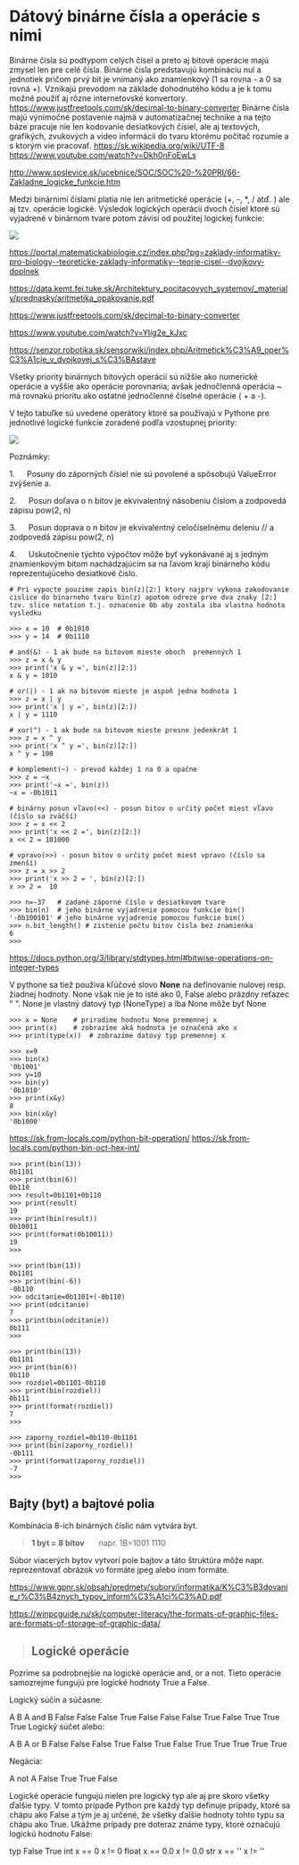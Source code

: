 # Dátový binárne čísla a operácie s nimi
Binárne čisla sú podtypom celých čísel a preto aj bitové operácie majú zmysel len pre celé čísla. Binárne čisla predstavujú kombináciu nul a jednotiek pričom prvý bit je vnímaný ako znamienkový (1 sa rovna - a 0 sa rovná +). Vznikajú prevodom na základe dohodnutého kódu a je k tomu možné použiť aj rôzne internetovské konvertory.
https://www.justfreetools.com/sk/decimal-to-binary-converter 
 Binárne čísla majú výnimočné postavenie najmä v automatizačnej technike a na tejto báze pracuje nie len kodovanie desiatkových čísiel, ale aj textových, grafikých, zvukových a video informácii do tvaru ktorému počitač rozumie a s ktorým vie pracovať.
 https://sk.wikipedia.org/wiki/UTF-8 
https://www.youtube.com/watch?v=Dkh0nFoEwLs 

 http://www.spslevice.sk/ucebnice/SOC/SOC%20-%20PRI/66-Zakladne_logicke_funkcie.htm 
 
 Medzi binárnimi číslami platia nie len aritmetické operácie (+, -, *, / atď. ) ale aj tzv. operácie logické. Výsledok logických operácií dvoch čísiel ktoré sú vyjadrené v binárnom tvare potom závisí od použitej logickej funkcie:

![](./Tahaky_dokumenty_obrazky/pravdivostna-tabulka.jpg)

https://portal.matematickabiologie.cz/index.php?pg=zaklady-informatiky-pro-biology--teoreticke-zaklady-informatiky--teorie-cisel--dvojkovy-doplnek 

https://data.kemt.fei.tuke.sk/Architektury_pocitacovych_systemov/_materialy/prednasky/aritmetika_opakovanie.pdf 

https://www.justfreetools.com/sk/decimal-to-binary-converter 

https://www.youtube.com/watch?v=YIig2e_kJxc 

https://senzor.robotika.sk/sensorwiki/index.php/Aritmetick%C3%A9_oper%C3%A1cie_v_dvojkovej_s%C3%BAstave 

Všetky priority binárnych bitových operácií sú nižšie ako numerické operácie a vyššie ako operácie porovnania; avšak jednočlenná operácia ~ má rovnakú prioritu ako ostatné jednočlenné číselné operácie ( + a -).

V tejto tabuľke sú uvedené operátory ktoré sa používajú v Pythone pre jednotlivé logické funkcie zoradené podľa vzostupnej priority:

![](./Tahaky_dokumenty_obrazky/Bitove_operacie.png)

Poznámky:

1.&emsp; &nbsp;Posuny do záporných čísiel nie sú povolené a spôsobujú ValueError zvýšenie a.

2.&emsp; &nbsp;Posun doľava o n bitov je ekvivalentný násobeniu číslom a zodpovedá zápisu pow(2, n)

3.&emsp; &nbsp;Posun doprava o n bitov je ekvivalentný celočíselnému deleniu // a zodpovedá zápisu pow(2, n)

4.&emsp; &nbsp;Uskutočnenie týchto výpočtov môže byť vykonávané aj s jedným znamienkovým bitom nachádzajúcim sa na ľavom kraji binárneho kódu reprezentujúceho desiatkové čislo.
~~~
# Pri vypocte pouzime zapis bin(z)[2:] ktory najprv vykona zakodovanie cislice do binarneho tvaru bin(z) apotom odreze prve dva znaky [2:] tzv. slice notation t.j. oznacenie 0b aby zostala iba vlastna hodnota vysledku

>>> x = 10  # 0b1010
>>> y = 14  # 0b1110

# and(&) - 1 ak bude na bitovom mieste oboch  premenných 1
>>> z = x & y
>>> print('x & y =', bin(z)[2:])
x & y = 1010

# or(|) - 1 ak na bitovom mieste je aspoň jedna hodnota 1
>>> z = x | y
>>> print('x | y =', bin(z)[2:])
x | y = 1110

# xor(^) - 1 ak bude na bitovom mieste presne jedenkrát 1
>>> z = x ^ y
>>> print('x ^ y =', bin(z)[2:])
x ^ y = 100

# komplement(~) - prevod každej 1 na 0 a opačne
>>> z = ~x
>>> print('~x =', bin(z))
~x = -0b1011

# binárny posun vľavo(<<) - posun bitov o určitý počet miest vľavo (číslo sa zväčší)
>>> z = x << 2
>>> print('x << 2 =', bin(z)[2:])
x << 2 = 101000

# vpravo(>>) - posun bitov o určitý počet miest vpravo (číslo sa zmenší)
>>> z = x >> 2
>>> print('x >> 2 = ', bin(z)[2:])
x >> 2 =  10
~~~

~~~
>>> n=-37   # zadané záporné číslo v desiatkovom tvare
>>> bin(n)  # jeho binárne vyjadrenie pomocou funkcie bin()
'-0b100101' # jeho binárne vyjadrenie pomocou funkcie bin()
>>> n.bit_length() # zistenie počtu bitov čísla bez znamienka
6
>>>
~~~



https://docs.python.org/3/library/stdtypes.html#bitwise-operations-on-integer-types

V pythone sa tiež použiva kľúčové slovo **None** na definovanie nulovej resp. žiadnej hodnoty. None však nie je to isté ako 0, False alebo prázdny reťazec " ". None je vlastný datový typ (NoneType) a iba None môže byť None
~~~
>>> x = None    # priradime hodnotu None premennej x
>>> print(x)    # zobrazíme aká hodnota je označená ako x
>>> print(type(x))  # zobrazíme datový typ premennej x
~~~

~~~
>>> x=9
>>> bin(x)
'0b1001'
>>> y=10
>>> bin(y)
'0b1010'
>>> print(x&y)
8
>>> bin(x&y)
'0b1000'
~~~
https://sk.from-locals.com/python-bit-operation/
https://sk.from-locals.com/python-bin-oct-hex-int/ 
~~~
>>> print(bin(13))
0b1101
>>> print(bin(6))  
0b110
>>> result=0b1101+0b110
>>> print(result)
19
>>> print(bin(result)) 
0b10011
>>> print(format(0b10011))
19
>>>
~~~

~~~
>>> print(bin(13))
0b1101
>>> print(bin(-6))
-0b110
>>> odcitanie=0b1101+(-0b110)
>>> print(odcitanie)
7
>>> print(bin(odcitanie))
0b111
>>>
~~~

~~~
>>> print(bin(13))
0b1101
>>> print(bin(6))
0b110
>>> rozdiel=0b1101-0b110
>>> print(bin(rozdiel))
0b111
>>> print(format(rozdiel))
7
>>>
~~~
~~~
>>> zaporny_rozdiel=0b110-0b1101
>>> print(bin(zaporny_rozdiel)) 
-0b111
>>> print(format(zaporny_rozdiel)) 
-7
>>>
~~~

## Bajty (byt) a bajtové polia
Kombinácia 8-ich binárných číslic nám vytvára byt.
> **1 byt = 8 bitov**&emsp; &nbsp; napr. 1B=1001 1110

Súbor viacerých bytov vytvorí pole bajtov a táto štruktúra môže napr. reprezentovať obrázok vo formáte jpeg alebo inom formáte.

https://www.gpnr.sk/obsah/predmety/subory/informatika/K%C3%B3dovanie_r%C3%B4znych_typov_inform%C3%A1ci%C3%AD.pdf 

https://winpcguide.ru/sk/computer-literacy/the-formats-of-graphic-files-are-formats-of-storage-of-graphic-data/ 


>## Logické operácie
Pozrime sa podrobnejšie na logické operácie and, or a not. Tieto operácie samozrejme fungujú pre logické hodnoty True a False.

Logický súčin a súčasne:

A	B	A and B
False	False	False
True	False	False
False	True	False
True	True	True
Logický súčet alebo:

A	B	A or B
False	False	False
True	False	True
False	True	True
True	True	True

Negácia:

A	not A
False	True
True	False

Logické operácie fungujú nielen pre logický typ ale aj pre skoro všetky ďalšie typy. V tomto prípade Python pre každý typ definuje prípady, ktoré sa chápu ako False a tým je aj určené, že všetky ďalšie hodnoty tohto typu sa chápu ako True. Ukážme prípady pre doteraz známe typy, ktoré označujú logickú hodnotu False:

typ	False	True
int	x == 0	x != 0
float	x == 0.0	x != 0.0
str	x == ''	x != ''



